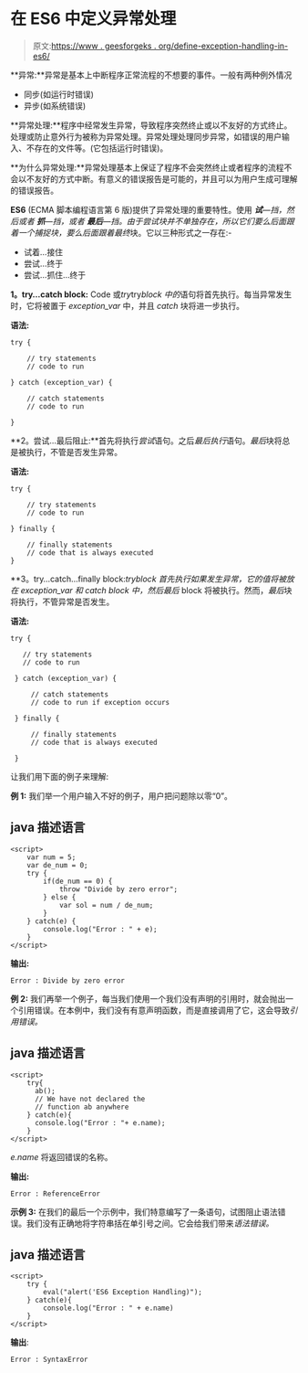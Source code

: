 # 在 ES6 中定义异常处理

> 原文:[https://www . geesforgeks . org/define-exception-handling-in-es6/](https://www.geeksforgeeks.org/define-exception-handling-in-es6/)

**异常:**异常是基本上中断程序正常流程的不想要的事件。一般有两种例外情况

*   同步(如运行时错误)
*   异步(如系统错误)

**异常处理:**程序中经常发生异常，导致程序突然终止或以不友好的方式终止。处理或防止意外行为被称为异常处理。异常处理处理同步异常，如错误的用户输入、不存在的文件等。(它包括运行时错误)。

**为什么异常处理:**异常处理基本上保证了程序不会突然终止或者程序的流程不会以不友好的方式中断。有意义的错误报告是可能的，并且可以为用户生成可理解的错误报告。

**ES6** (ECMA 脚本编程语言第 6 版)提供了异常处理的重要特性。使用 ***试**—*挡，然后或者 ***抓**—*挡，或者 ***最后**—*挡。由于*尝试*块并不单独存在，所以它们要么后面跟着一个*捕捉*块，要么后面跟着*最终*块。它以三种形式之一存在:-

*   试着…接住
*   尝试…终于
*   尝试…抓住…终于

**1。try…catch block:** Code 或*try*try*block 中的*语句将首先执行。每当异常发生时，它将被置于 *exception_var* 中，并且 *catch* 块将进一步执行。

**语法:**

```
try {

    // try statements 
    // code to run

} catch (exception_var) {

    // catch statements
    // code to run 

}
```

**2。尝试…最后阻止:**首先将执行*尝试*语句。之后*最后执行*语句。*最后*块将总是被执行，不管是否发生异常。

**语法:**

```
try {

    // try statements
    // code to run

} finally {

    // finally statements
    // code that is always executed
}
```

**3。try…catch…finally block:***try*block 首先执行如果发生异常，它的值将被放在 *exception_var* 和 *catch* block 中，然后*最后* block 将被执行。然而，*最后*块将执行，不管异常是否发生。

**语法:**

```
try {

   // try statements
   // code to run

 } catch (exception_var) {

     // catch statements
     // code to run if exception occurs

 } finally {

     // finally statements
     // code that is always executed

 }
```

让我们用下面的例子来理解:

**例 1:** 我们举一个用户输入不好的例子，用户把问题除以零“0”。

## java 描述语言

```
<script>
    var num = 5;
    var de_num = 0;
    try {
        if(de_num == 0) {
            throw "Divide by zero error";
        } else {
            var sol = num / de_num;
        }
    } catch(e) {
        console.log("Error : " + e);
    }
</script>
```

**输出:**

```
Error : Divide by zero error
```

**例 2:** 我们再举一个例子，每当我们使用一个我们没有声明的引用时，就会抛出一个引用错误。在本例中，我们没有有意声明函数，而是直接调用了它，这会导致*引用错误。*

## java 描述语言

```
<script>
    try{
      ab();
      // We have not declared the
      // function ab anywhere
    } catch(e){
      console.log("Error : "+ e.name);
    }
</script>
```

*e.name* 将返回错误的名称。

**输出:**

```
Error : ReferenceError
```

**示例 3:** 在我们的最后一个示例中，我们特意编写了一条语句，试图阻止语法错误。我们没有正确地将字符串括在单引号之间。它会给我们带来*语法错误。*

## java 描述语言

```
<script>
    try {
        eval("alert('ES6 Exception Handling)");
    } catch(e){
        console.log("Error : " + e.name)
    }
</script>
```

**输出**:

```
Error : SyntaxError
```